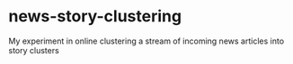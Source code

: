 # news-story-clustering
My experiment in online clustering a stream of incoming news articles into story clusters
